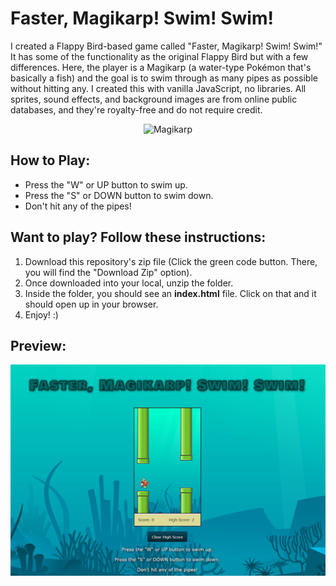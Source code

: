 # Faster, Magikarp! Swim! Swim!

I created a Flappy Bird-based game called "Faster, Magikarp! Swim! Swim!" It has some of the functionality 
as the original Flappy Bird but with a few differences. Here, the player is a Magikarp (a water-type Pokémon that's basically a fish) and the goal is to swim through as many pipes as possible without hitting any. I created this with vanilla JavaScript,
no libraries. All sprites, sound effects, and background images are from online public databases,
and they're royalty-free and do not require credit.

<p align="center">
  <img width="200" src="https://media.giphy.com/media/ysYvIll9qWCNq/giphy.gif" alt="Magikarp">
</p>

## How to Play:
* Press the "W" or UP button to swim up.
* Press the "S" or DOWN button to swim down.
* Don't hit any of the pipes!

## Want to play? Follow these instructions:
1. Download this repository's zip file (Click the green code button. There, you will find the "Download Zip" option).
2. Once downloaded into your local, unzip the folder.
3. Inside the folder, you should see an **index.html** file. Click on that and it should open up in your browser.
4. Enjoy! :)

## Preview:
![plot](FasterMargikarpScreengrab.jpg)

